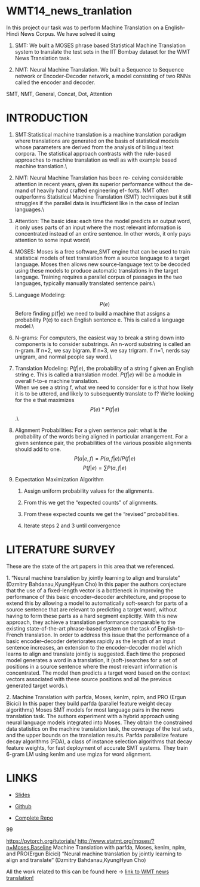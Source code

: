 # WMT14_news_tranlation
In this project our task was to perform Machine Translation on a
English-Hindi News Corpus. We have solved it using

1.  SMT: We built a MOSES phrase based Statistical Machine Translation
    system to translate the test sets in the IIT Bombay dataset for the
    WMT News Translation task.

2.  NMT: Neural Machine Translation. We built a Sequence to Sequence
    network or Encoder-Decoder network, a model consisting of two RNNs
    called the encoder and decoder.

SMT, NMT, General, Concat, Dot, Attention

INTRODUCTION
============

1.  SMT:Statistical machine translation is a machine translation
    paradigm where translations are generated on the basis of
    statistical models whose parameters are derived from the analysis of
    bilingual text corpora. The statistical approach contrasts with the
    rule-based approaches to machine translation as well as with example
    based machine translation.\

2.  NMT: Neural Machine Translation has been re- ceiving considerable
    attention in recent years, given its superior performance without
    the de- mand of heavily hand crafted engineering ef- forts. NMT
    often outperforms Statistical Machine Translation (SMT) techniques
    but it still struggles if the parallel data is insufficient like in
    the case of Indian languages.\

3.  Attention: The basic idea: each time the model predicts an output
    word, it only uses parts of an input where the most relevant
    information is concentrated instead of an entire sentence. In other
    words, it only pays attention to some input words\

4.  MOSES: Moses is a free software,SMT engine that can be used to train
    statistical models of text translation from a source language to a
    target language. Moses then allows new source-language text to be
    decoded using these models to produce automatic translations in the
    target language. Training requires a parallel corpus of passages in
    the two languages, typically manually translated sentence pairs.\

5.  Language Modeling: $$P(e)$$ Before finding p(f|e) we need to build a
    machine that assigns a probability P(e) to each English sentence e.
    This is called a language model.\

6.  N-grams: For computers, the easiest way to break a string down into
    components is to consider substrings. An n-word substring is called
    an n-gram. If n=2, we say bigram. If n=3, we say trigram. If n=1,
    nerds say unigram, and normal people say word.\

7.  Translation Modeling: $P(f | e)$, the probability of a string f
    given an English string e. This is called a translation model. $P(f |
    e)$ will be a module in overall f-to-e machine translation.\
    When we see a string f, what we need to consider for e is that how
    likely it is to be uttered, and likely to subsequently translate to
    f? We’re looking for the e that maximizes $$P(e) * P(f | e)$$.\

8.  Alignment Probabilities: For a given sentence pair: what is the
    probability of the words being aligned in particular arrangement.
    For a given sentence pair, the probabilities of the various possible
    alignments should add to one. $$P(a | e,f) = P(a,f | e) / P(f | e)$$
    $$P(f | e) = \sum P(a,f | e)$$

9.  Expectation Maximization Algorithm

    1.  Assign uniform probability values for the alignments.

    2.  From this we get the “expected counts” of alignments.

    3.  From these expected counts we get the “revised” probabilities.

    4.  Iterate steps 2 and 3 until convergence

LITERATURE SURVEY
=================

These are the state of the art papers in this area that we referenced.

​1. “Neural machine translation by jointly learning to align and
translate” (Dzmitry Bahdanau,KyungHyun Cho) In this paper the authors
conjecture that the use of a fixed-length vector is a bottleneck in
improving the performance of this basic encoder–decoder architecture,
and propose to extend this by allowing a model to automatically
soft-search for parts of a source sentence that are relevant to
predicting a target word, without having to form these parts as a hard
segment explicitly. With this new approach, they achieve a translation
performance comparable to the existing state-of-the-art phrase-based
system on the task of English-to-French translation. In order to address
this issue that the performance of a basic encoder–decoder deteriorates
rapidly as the length of an input sentence increases, an extension to
the encoder–decoder model which learns to align and translate jointly is
suggested. Each time the proposed model generates a word in a
translation, it (soft-)searches for a set of positions in a source
sentence where the most relevant information is concentrated. The model
then predicts a target word based on the context vectors associated with
these source positions and all the previous generated target words.\

​2. Machine Translation with parfda, Moses, kenlm, nplm, and PRO (Ergun
Bicici) In this paper they build parfda (parallel feature weight decay
algorithms) Moses SMT models for most language pairs in the news
translation task. The authors experiment with a hybrid approach using
neural language models integrated into Moses. They obtain the
constrained data statistics on the machine translation task, the
coverage of the test sets, and the upper bounds on the translation
results. Parfda parallelize feature decay algorithms (FDA), a class of
instance selection algorithms that decay feature weights, for fast
deployment of accurate SMT systems. They train 6-gram LM using kenlm and
use mgiza for word alignment.


LINKS
=====

-   [Slides](https://docs.google.com/presentation/d/1tylPZVzRy1UaASTTlmhpExfjZEGoUNs8RqHTxwDxbX8/edit?usp=sharing)

-   [Github](https://github.com/nilabja-bhattacharya/WMT14_news_tranlation)

-   [Complete
    Repo](https://drive.google.com/open?id=1XLBd0VSe3Kx7ql8VjNYAB23YbxoPXcts)

<span>99</span>

https://pytorch.org/tutorials/
http://www.statmt.org/moses/?n=Moses.Baseline Machine Translation with
parfda, Moses, kenlm, nplm, and PRO(Ergun Bicici) “Neural machine
translation by jointly learning to align and translate” (Dzmitry
Bahdanau,KyungHyun Cho)

All the work related to this can be found here -> [link to WMT news translation!](https://drive.google.com/open?id=1XLBd0VSe3Kx7ql8VjNYAB23YbxoPXcts)
